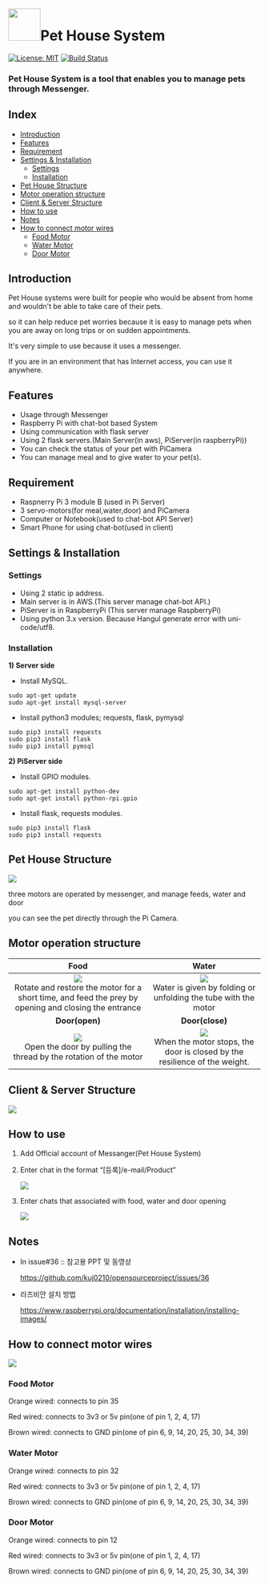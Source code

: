 # <img src="https://github.com/kuj0210/opensourceproject/blob/master/README/pet_Image.jpg" width="64">Pet House System
[![License: MIT](https://img.shields.io/badge/License-MIT-yellow.svg)](https://opensource.org/licenses/MIT)
[![Build Status](https://travis-ci.org/kuj0210/IoT-Pet-Home-System.svg?branch=master)](https://travis-ci.org/kuj0210/IoT-Pet-Home-System)

### Pet House System is a tool that enables you to manage pets through Messenger.


## Index
* [Introduction](#introduction)
* [Features](#features)
* [Requirement](#requirement)
* [Settings & Installation](#settings--installation)
  * [Settings](#settings)
  * [Installation](#installation)
* [Pet House Structure](#pet-house-structure)
* [Motor operation structure](#motor-operation-structure)
* [Client & Server Structure](#client--server-structure)
* [How to use](#how-to-use)
* [Notes](#notes)
* [How to connect motor wires](#how-to-connect-motor-wires)
  * [Food Motor](#food-motor)
  * [Water Motor](#water-motor)
  * [Door Motor](#door-motor)

## Introduction

Pet House systems were built for people who would be absent from home and wouldn't be able to take care of their pets.

so it can help reduce pet worries because it is easy to manage pets when you are away on long trips or on sudden appointments.

It's very simple to use because it uses a messenger. 

If you are in an environment that has Internet access, you can use it anywhere.


## **Features**
 - Usage through Messenger
 - Raspberry Pi with chat-bot based System
 - Using communication with flask server
 - Using 2 flask servers.(Main Server(in aws), PiServer(in raspberryPi))
 - You can check the status of your pet with PiCamera
 - You can manage meal and to give water to your pet(s).


## **Requirement**
 - Raspnerry Pi 3 module B (used in Pi Server)
 - 3 servo-motors(for meal,water,door) and PiCamera
 - Computer or Notebook(used to chat-bot API Server)
 - Smart Phone for using chat-bot(used in client)

## **Settings & Installation**

### **Settings** 
 - Using 2 static ip address.
 - Main server is in AWS.(This server manage chat-bot API.)
 - PiServer is in RaspberryPi (This server manage RaspberryPi)
 - Using python 3.x version. Because Hangul generate error with uni-code/utf8.
 
### **Installation**
 
 **1) Server side**
  - Install MySQL.
  ```
  sudo apt-get update
  sudo apt-get install mysql-server
  ```
  
  - Install python3 modules; requests, flask, pymysql 
  ```
  sudo pip3 install requests
  sudo pip3 install flask
  sudo pip3 install pymsql
  ```
   
 **2) PiServer side**
  - Install GPIO modules.
  ```
  sudo apt-get install python-dev
  sudo apt-get install python-rpi.gpio
  ```
   
  - Install flask, requests modules.
  ```
  sudo pip3 install flask
  sudo pip3 install requests
  ```

## **Pet House Structure**

![](https://github.com/kuj0210/opensourceproject/blob/master/README/Pet_House_Structure.png)

three motors are operated by messenger, and manage feeds, water and door

you can see the pet directly through the Pi Camera.

## **Motor operation structure** 

| Food | Water |
| :----: | :----: |
|![](https://github.com/kuj0210/opensourceproject/blob/master/README/motor_food.png) <br> Rotate and restore the motor for a short time, and feed the prey by opening and closing the entrance  |  ![](https://github.com/kuj0210/opensourceproject/blob/master/README/motor_water.png) <br> Water is given by folding or unfolding the tube with the motor |
**Door(open)** | **Door(close)**
|![](https://github.com/kuj0210/opensourceproject/blob/master/README/motor_open.png) <br> Open the door by pulling the thread by the rotation of the motor | ![](https://github.com/kuj0210/opensourceproject/blob/master/README/motor_close.png) <br> When the motor stops, the door is closed by the resilience of the weight. |

## **Client & Server Structure**

![](https://github.com/kuj0210/opensourceproject/blob/master/README/Client&Server_Structure.png?raw=true)

## **How to use**

1) Add Official account of Messanger(Pet House System)

2) Enter chat in the format “[등록]/e-mail/Product”

     ![](https://github.com/kuj0210/opensourceproject/blob/master/README/Insert_User.png)

3) Enter chats that associated with food, water and door opening

     ![](https://github.com/kuj0210/opensourceproject/blob/master/README/How_to_use.png)
     
     
 ## **Notes**
 
 - In issue#36 :: 참고용 PPT 및 동영상
 
   https://github.com/kuj0210/opensourceproject/issues/36
   
 - 라즈비안 설치 방법
 
   https://www.raspberrypi.org/documentation/installation/installing-images/
   
## **How to connect motor wires**

![](https://github.com/kuj0210/opensourceproject/blob/master/README/raspberry-pi-pinout.png)

### Food Motor

Orange wired: connects to pin 35

Red wired: connects to 3v3 or 5v pin(one of pin 1, 2, 4, 17)

Brown wired: connects to GND pin(one of pin 6, 9, 14, 20, 25, 30, 34, 39)

### Water Motor

Orange wired: connects to pin 32

Red wired: connects to 3v3 or 5v pin(one of pin 1, 2, 4, 17)

Brown wired: connects to GND pin(one of pin 6, 9, 14, 20, 25, 30, 34, 39)

### Door Motor

Orange wired: connects to pin 12

Red wired: connects to 3v3 or 5v pin(one of pin 1, 2, 4, 17)

Brown wired: connects to GND pin(one of pin 6, 9, 14, 20, 25, 30, 34, 39)
